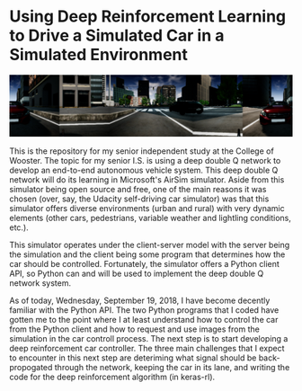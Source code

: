 
# Using Deep Reinforcement Learning to Drive a Simulated Car in a Simulated Environment


![Panoramia view the car sees](https://github.com/Emg826/Reinforcement-Learning-Project/blob/DRL_steering_control/imgs/sample_panorama.png)

This is the repository for my senior independent study at the College of Wooster. The topic for my senior I.S. is using a deep double Q network to develop an end-to-end autonomous vehicle system. This deep double Q network will do its learning in Microsoft's AirSim simulator. Aside from this simulator being open source and free, one of the main reasons it was chosen (over, say, the Udacity self-driving car simulator) was that this simulator offers diverse environments (urban and rural) with very dynamic elements (other cars, pedestrians, variable weather and lightling conditions, etc.). 

This simulator operates under the client-server model with the server being the simulation and the client being some program that determines how the car should be controlled. Fortunately, the simulator offers a Python client API, so Python can and will be used to implement the deep double Q network system. 

As of today, Wednesday, September 19, 2018, I have become decently familiar with the Python API. The two Python programs that I coded have gotten me to the point where I at least understand how to control the car from the Python client and how to request and use images from the simulation in the car controll process. The next step is to start developing a deep reinforcement car controller. The three main challenges that I expect to encounter in this next step are deteriming what signal should be back-propogated through the network, keeping the car in its lane, and writing the code for the deep reinforcement algorithm (in keras-rl).
